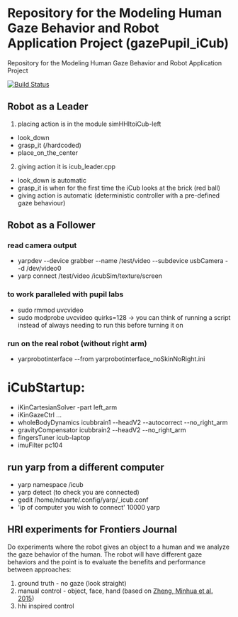 # Repository for the Modeling Human Gaze Behavior and Robot Application Project (gazePupil_iCub)
Repository for the Modeling Human Gaze Behavior and Robot Application Project

[![Build Status](https://travis-ci.com/NunoDuarte/gazePupil_iCub.svg?token=dpExjnDjRy1sV64P2psP&branch=master)](https://travis-ci.com/NunoDuarte/gazePupil_iCub)

## Robot as a Leader
1. placing action is in the module simHHItoiCub-left 
- look_down
- grasp_it (/hardcoded)
- place_on_the_center
2. giving action it is icub_leader.cpp
- look_down is automatic
- grasp_it is when for the first time the iCub looks at the brick (red ball)
- giving action is automatic (deterministic controller with a pre-defined gaze behaviour)

## Robot as a Follower

### read camera output
- yarpdev --device grabber --name /test/video --subdevice usbCamera --d /dev/video0
- yarp connect /test/video /icubSim/texture/screen

### to work paralleled with pupil labs
- sudo rmmod uvcvideo
- sudo modprobe uvcvideo quirks=128 
-> you can think of running a script instead of always needing to run this before turning it on

### run on the real robot (without right arm)
- yarprobotinterface --from yarprobotinterface_noSkinNoRight.ini
# iCubStartup:
- iKinCartesianSolver -part left_arm
- iKinGazeCtrl ...
- wholeBodyDynamics     icubbrain1   --headV2 --autocorrect --no_right_arm
- gravityCompensator    icubbrain2   --headV2 --no_right_arm
- fingersTuner          icub-laptop
- imuFilter             pc104

## run yarp from a different computer
- yarp namespace /icub
- yarp detect (to check you are connected)
- gedit /home/nduarte/.config/yarp/_icub.conf
- 'ip of computer you wish to connect' 10000 yarp 

## HRI experiments for Frontiers Journal
Do experiments where the robot gives an object to a human and we analyze the gaze behavior of the human. The robot will have different gaze behaviors and the point is to evaluate the benefits and performance between approaches:

1. ground truth - no gaze (look straight)
2. manual control - object, face, hand (based on [Zheng, Minhua et al. 2015](https://link.springer.com/article/10.1007/s12369-015-0305-z)) 
3. hhi inspired control
